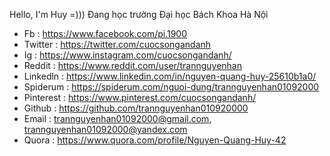 Hello, I'm Huy =)))
Đang học trường Đại học Bách Khoa Hà Nội

- Fb : https://www.facebook.com/pi.1900
- Twitter : https://twitter.com/cuocsongandanh
- Ig : https://www.instagram.com/cuocsongandanh/
- Reddit : https://www.reddit.com/user/trannguyenhan
- Linkedln : https://www.linkedin.com/in/nguyen-quang-huy-25610b1a0/
- Spiderum : https://spiderum.com/nguoi-dung/trannguyenhan01092000
- Pinterest : https://www.pinterest.com/cuocsongandanh/
- Github : https://github.com/trannguyenhan010920000
- Email : trannguyenhan01092000@gmail.com, trannguyenhan01092000@yandex.com
- Quora : https://www.quora.com/profile/Nguyen-Quang-Huy-42
